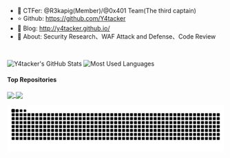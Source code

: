 - 🔭 CTFer: @R3kapig(Member)/@0x401 Team(The third captain)
- ⭐️ Github: https://github.com/Y4tacker
- 🍔 Blog: http://y4tacker.github.io/
- 👋 About: Security Research、WAF Attack and Defense、Code Review


</br>

<img height="130px" src="https://github-readme-stats.vercel.app/api?username=Y4tacker&hide_title=true&show_icons=true&hide=issues&include_all_commits=true&count_private=true&theme=radical&hide_border=true" alt="Y4tacker's GitHub Stats"> <img height="130px" src="https://github-readme-stats.vercel.app/api/top-langs?username=Y4tacker&hide_title=true&layout=compact&theme=radical&hide_border=true" alt="Most Used Languages">

#### Top Repositories


<a href="https://github.com/Y4tacker/JavaSec">
  <img align="center" src="https://github-readme-stats.vercel.app/api/pin/?username=Y4tacker&repo=JavaSec&theme=radical" />
</a>
<a href="https://github.com/Y4tacker/HackingFernFlower">
  <img align="center" src="https://github-readme-stats.vercel.app/api/pin/?username=Y4tacker&repo=HackingFernFlower&theme=radical" />
</a>


![github contribution grid snake animation](https://github.com/Y4tacker/Y4tacker/blob/output/github-contribution-grid-snake.svg)

